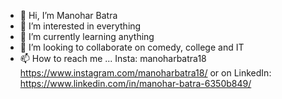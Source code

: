 - 👋 Hi, I’m Manohar Batra
- 👀 I’m interested in everything
- 🌱 I’m currently learning anything
- 💞️ I’m looking to collaborate on comedy, college and IT
- 📫 How to reach me ... Insta: manoharbatra18 https://www.instagram.com/manoharbatra18/
or on LinkedIn: https://www.linkedin.com/in/manohar-batra-6350b849/

<!---
MANILOVE18/MANILOVE18 is a ✨ special ✨ repository because its `README.md` (this file) appears on your GitHub profile.
You can click the Preview link to take a look at your changes.
--->
